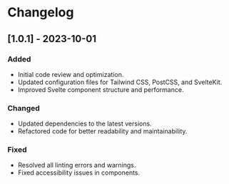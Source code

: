 # Changelog

## [1.0.1] - 2023-10-01

### Added

- Initial code review and optimization.
- Updated configuration files for Tailwind CSS, PostCSS, and SvelteKit.
- Improved Svelte component structure and performance.

### Changed

- Updated dependencies to the latest versions.
- Refactored code for better readability and maintainability.

### Fixed

- Resolved all linting errors and warnings.
- Fixed accessibility issues in components.
